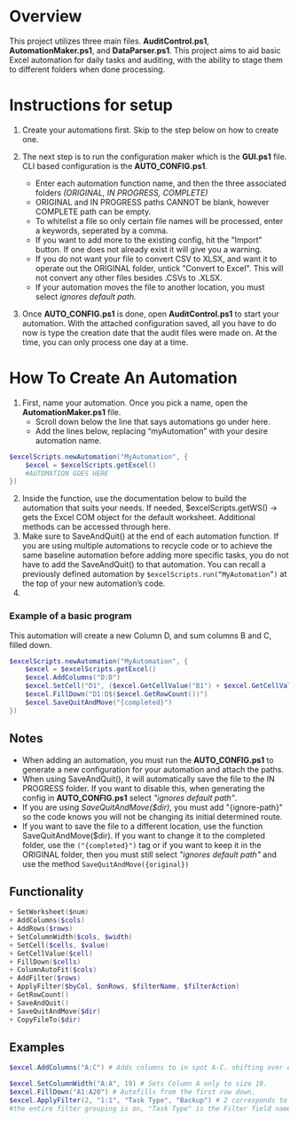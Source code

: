 # Overview
This project utilizes three main files. **AuditControl.ps1**, **AutomationMaker.ps1**, and **DataParser.ps1**. This project aims to aid basic Excel automation for daily tasks and auditing, with the ability to stage them to different folders when done processing.

# Instructions for setup
1. Create your automations first. Skip to the step below on how to create one.

2.	The next step is to run the configuration maker which is the **GUI.ps1** file. CLI based configuration is the **AUTO_CONFIG.ps1**.
    - Enter each automation function name, and then the three associated folders *(ORIGINAL, IN PROGRESS, COMPLETE)*
    - ORIGINAL and IN PROGRESS paths CANNOT be blank, however COMPLETE path can be empty.
    - To whitelist a file so only certain file names will be processed, enter a keywords, seperated by a comma.
    - If you want to add more to the existing config, hit the "Import" button. If one does not already exist it will give you a warning.
    - If you do not want your file to convert CSV to XLSX, and want it to operate out the ORIGINAL folder, untick "Convert to Excel". This will not convert any other files besides .CSVs to .XLSX.
    - If your automation moves the file to another location, you must select _ignores default path._
3.	Once **AUTO_CONFIG.ps1** is done, open **AuditControl.ps1** to start your automation. With the attached configuration saved, all you have to do now is type the creation date that the audit files were made on. At the time, you can only process one day at a time.

# How To Create An Automation
1.	First, name your automation. Once you pick a name, open the **AutomationMaker.ps1** file.
    - Scroll down below the line that says automations go under here.
    - Add the lines below, replacing “myAutomation” with your desire automation name.
```powershell
$excelScripts.newAutomation("MyAutomation", {
    $excel = $excelScripts.getExcel()
    #AUTOMATION GOES HERE
})
```
2.	Inside the function, use the documentation below to build the automation that suits your needs. If needed, 
$excelScripts.getWS() -> gets the Excel COM object for the default worksheet. Additional methods can be accessed through here.
3.	Make sure to SaveAndQuit() at the end of each automation function. If you are using multiple automations to recycle code or to achieve the same baseline automation before adding more specific tasks, you do not have to add the SaveAndQuit() to that automation. You can recall a previously defined automation by `$excelScripts.run(“MyAutomation”)` at the top of your new automation’s code.
4.	
### Example of a basic program
This automation will create a new Column D, and sum columns B and C, filled down.
```powershell
$excelScripts.newAutomation("MyAutomation", {
    $excel = $excelScripts.getExcel()
    $excel.AddColumns("D:D")
    $excel.SetCell("D1", ($excel.GetCellValue("B1") + $excel.GetCellValue("C1")))
    $excel.FillDown("D1:D$($excel.GetRowCount())")
    $excel.SaveQuitAndMove("{completed}")
})
```


## Notes
- When adding an automation, you must run the **AUTO_CONFIG.ps1** to generate a new configuration for your automation and attach the paths. 
- When using SaveAndQuit(), it will automatically save the file to the IN PROGRESS folder. If you want to disable this, when generating the config in **AUTO_CONFIG.ps1** select _"ignores default path"_.
- If you are using _SaveQuitAndMove($dir)_, you must add "{ignore-path}" so the code knows you will not be changing its initial determined route.
- If you want to save the file to a different location, use the function SaveQuitAndMove($dir). If you want to change it to the completed folder, use the `("{completed}")` tag or if you want to keep it in the ORIGINAL folder, then you must still select _"ignores default path"_ and use the method `SaveQuitAndMove({original})`

## Functionality
```powershell
+ SetWorksheet($num)                                    
+ AddColumns($cols)
+ AddRows($rows)
+ SetColumnWidth($cols, $width)
+ SetCell($cells, $value)
+ GetCellValue($cell)
+ FillDown($cells)
+ ColumnAutoFit($cols)
+ AddFilter($rows)
+ ApplyFilter($byCol, $onRows, $filterName, $filterAction)
+ GetRowCount()
+ SaveAndQuit()
+ SaveQuitAndMove($dir)
+ CopyFileTo($dir)
```
## Examples

```powershell
$excel.AddColumns("A:C") # Adds columns to in spot A-C. shifting over everything to right

$excel.SetColumnWidth("A:A", 19) # Sets Column A only to size 19.
$excel.FillDown("A1:A20") # Autofills from the first row down.
$excel.ApplyFilter(2, "1:1", "Task Type", "Backup") # 2 corresponds to the column that has the filter, "1:1" corresponds to which row
#the entire filter grouping is on, "Task Type" is the Filter field name, and "Backup" is what I want to filter by.
 ```
 
